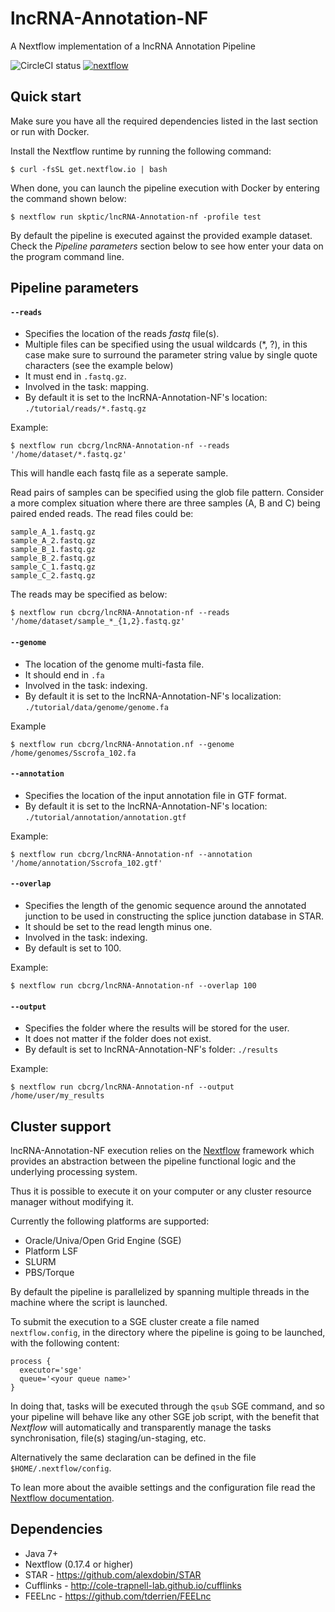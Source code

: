 # lncRNA-Annotation-NF

A Nextflow implementation of a lncRNA Annotation Pipeline

![CircleCI status](https://circleci.com/gh/skptic/lncRNA-Annotation-nf.png?style=shield)
[![nextflow](https://img.shields.io/badge/nextflow-%E2%89%A50.17.3-brightgreen.svg)](http://nextflow.io)

## Quick start 

Make sure you have all the required dependencies listed in the last section or run with Docker.

Install the Nextflow runtime by running the following command:

    $ curl -fsSL get.nextflow.io | bash


When done, you can launch the pipeline execution with Docker by entering the command shown below:

    $ nextflow run skptic/lncRNA-Annotation-nf -profile test

By default the pipeline is executed against the provided example dataset. 
Check the *Pipeline parameters*  section below to see how enter your data on the program 
command line.     
    


## Pipeline parameters

#### `--reads` 
   
* Specifies the location of the reads *fastq* file(s).
* Multiple files can be specified using the usual wildcards (*, ?), in this case make sure to surround the parameter string
  value by single quote characters (see the example below)
* It must end in `.fastq.gz`.
* Involved in the task: mapping.
* By default it is set to the lncRNA-Annotation-NF's location: `./tutorial/reads/*.fastq.gz`

Example: 

    $ nextflow run cbcrg/lncRNA-Annotation-nf --reads '/home/dataset/*.fastq.gz'

This will handle each fastq file as a seperate sample.

Read pairs of samples can be specified using the glob file pattern. Consider a more complex situation where there are three samples (A, B and C) being paired ended reads. The read files could be:
    
    sample_A_1.fastq.gz
    sample_A_2.fastq.gz
    sample_B_1.fastq.gz
    sample_B_2.fastq.gz
    sample_C_1.fastq.gz
    sample_C_2.fastq.gz

The reads may be specified as below:

    $ nextflow run cbcrg/lncRNA-Annotation-nf --reads '/home/dataset/sample_*_{1,2}.fastq.gz'    

  
#### `--genome`

* The location of the genome multi-fasta file.
* It should end in `.fa`
* Involved in the task: indexing.
* By default it is set to the lncRNA-Annotation-NF's localization: `./tutorial/data/genome/genome.fa`

Example

    $ nextflow run cbcrg/lncRNA-Annotation.nf --genome /home/genomes/Sscrofa_102.fa


#### `--annotation`

* Specifies the location of the input annotation file in GTF format.
* By default it is set to the lncRNA-Annotation-NF's location: `./tutorial/annotation/annotation.gtf`

Example: 

    $ nextflow run cbcrg/lncRNA-Annotation-nf --annotation '/home/annotation/Sscrofa_102.gtf'

#### `--overlap`

* Specifies the length of the genomic sequence around the annotated junction to be used in constructing the splice junction database in STAR.
* It should be set to the read length minus one.
* Involved in the task: indexing.
* By default is set to 100. 

Example: 

    $ nextflow run cbcrg/lncRNA-Annotation-nf --overlap 100


#### `--output` 
   
* Specifies the folder where the results will be stored for the user.  
* It does not matter if the folder does not exist.
* By default is set to lncRNA-Annotation-NF's folder: `./results` 

Example: 

    $ nextflow run cbcrg/lncRNA-Annotation-nf --output /home/user/my_results 
  


## Cluster support

lncRNA-Annotation-NF execution relies on the [Nextflow](http://www.nextflow.io) framework which provides an 
abstraction between the pipeline functional logic and the underlying processing system.

Thus it is possible to execute it on your computer or any cluster resource
manager without modifying it.

Currently the following platforms are supported:

  + Oracle/Univa/Open Grid Engine (SGE)
  + Platform LSF
  + SLURM
  + PBS/Torque


By default the pipeline is parallelized by spanning multiple threads in the machine where the script is launched.

To submit the execution to a SGE cluster create a file named `nextflow.config`, in the directory
where the pipeline is going to be launched, with the following content:

    process {
      executor='sge'
      queue='<your queue name>'
    }

In doing that, tasks will be executed through the `qsub` SGE command, and so your pipeline will behave like any
other SGE job script, with the benefit that *Nextflow* will automatically and transparently manage the tasks
synchronisation, file(s) staging/un-staging, etc.

Alternatively the same declaration can be defined in the file `$HOME/.nextflow/config`.

To lean more about the avaible settings and the configuration file read the 
[Nextflow documentation](http://www.nextflow.io/docs/latest/config.html).
  
  
Dependencies 
------------

 * Java 7+ 
 * Nextflow (0.17.4 or higher)
 * STAR - https://github.com/alexdobin/STAR
 * Cufflinks - http://cole-trapnell-lab.github.io/cufflinks
 * FEELnc - https://github.com/tderrien/FEELnc
